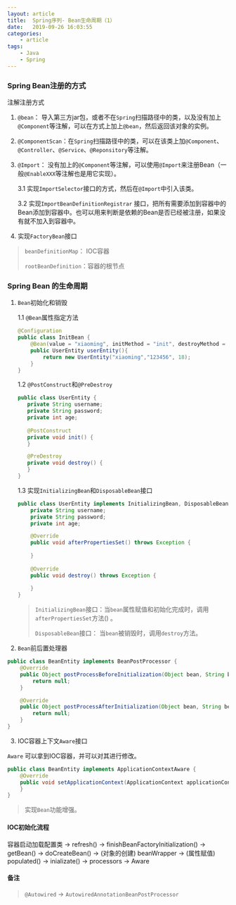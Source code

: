 ```yaml
---
layout: article
title:	Spring序列- Bean生命周期（1）
date:	2019-09-26 16:03:55
categories:
    - article
tags:
    - Java
    - Spring
---
```


### Spring Bean注册的方式

注解注册方式

1. `@bean`： 导入第三方jar包，或者不在`Spring`扫描路径中的类，以及没有加上`@Component`等注解，可以在方式上加上`@bean`，然后返回该对象的实例。

2. `@ComponentScan`：在`Spring`扫描路径中的类，可以在该类上加`@Component`、`@Controller`、`@Service`、`@Reponsitory`等注解。

3. `@Import`： 没有加上的`@Component`等注解，可以使用`@Import`来注册Bean（一般`@EnableXXX`等注解也是用它实现）。
    
    3.1 实现`ImportSelector`接口的方式，然后在`@Import`中引入该类。
    
    3.2 实现`ImportBeanDefinitionRegistrar` 接口，把所有需要添加到容器中的Bean添加到容器中。也可以用来判断是依赖的Bean是否已经被注册，如果没有就不加入到容器中。

4. 实现`FactoryBean`接口

>`beanDefinitionMap`： IOC容器
>
>`rootBeanDefinition`：容器的根节点

### Spring Bean 的生命周期

1. `Bean`初始化和销毁

    1.1 `@Bean`属性指定方法

    ~~~java
    @Configuration
    public class InitBean {
        @Bean(value = "xiaoming", initMethod = "init", destroyMethod = "destroy")
        public UserEntity userEntity(){
            return new UserEntity("xiaoming","123456", 18);
        }
    }
    ~~~

    1.2 `@PostConstruct`和`@PreDestroy`
    
    ~~~java
    public class UserEntity {
       private String username;
       private String password;
       private int age;
       
       @PostConstruct
       private void init() {
       }
    
       @PreDestroy
       private void destroy() {
       }
    }
    ~~~
    
    1.3 实现`InitializingBean`和`DisposableBean`接口
    
    ~~~java
    public class UserEntity implements InitializingBean, DisposableBean {
        private String username;
        private String password;
        private int age;
    
        @Override
        public void afterPropertiesSet() throws Exception {
            
        }
        
        @Override
        public void destroy() throws Exception {
            
        }
    }
    ~~~

    >`InitializingBean`接口：当`bean`属性赋值和初始化完成时，调用`afterPropertiesSet`方法() 。
    >
    >`DisposableBean`接口： 当`bean`被销毁时，调用`destroy`方法。

2. `Bean`前后置处理器

~~~java
public class BeanEntity implements BeanPostProcessor {
    @Override
    public Object postProcessBeforeInitialization(Object bean, String beanName) throws BeansException {
        return null;
    }

    @Override
    public Object postProcessAfterInitialization(Object bean, String beanName) throws BeansException {
        return null;
    }
}
~~~

3. IOC容器上下文`Aware`接口

`Aware` 可以拿到IOC容器，并可以对其进行修改。

~~~java
public class BeanEntity implements ApplicationContextAware {
    @Override
    public void setApplicationContext(ApplicationContext applicationContext) throws BeansException {
    }
}
~~~


> 实现`Bean`功能增强。

#### IOC初始化流程

容器启动加载配置类 -> refresh() -> finishBeanFactoryInitialization() -> getBean() -> doCreateBean() -> (对象的创建) beanWrapper -> (属性赋值) populated() -> inializate() -> processors -> Aware

#### 备注

> `@Autowired` -> `AutowiredAnnotationBeanPostProcessor`
>
>